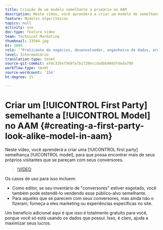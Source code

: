```yaml
---
title: Criação de um modelo semelhante a primário no AAM
description: Neste vídeo, você aprenderá a criar um modelo de semelhança primário, para que possa encontrar mais de seus próprios visitantes que se pareçam com seus conversores.
feature: Modelos algorítmicos
topics: null
activity: use
doc-type: feature video
team: Technical Marketing
thumbnail: 23504.jpg
kt: 1805
role: '"Praticante de negócios, desenvolvedor, engenheiro de dados, arquiteto, arquiteto de dados, administrador, líder"'
level: Intermediário
translation-type: tm+mt
source-git-commit: a7dc335e75697a7b1720eccdadbb9605fdeda798
workflow-type: tm+mt
source-wordcount: '154'
ht-degree: 1%

---
```



# Criar um [!UICONTROL First Party] semelhante a [!UICONTROL Model] no AAM {#creating-a-first-party-look-alike-model-in-aam}

Neste vídeo, você aprenderá a criar uma [!UICONTROL first party] semelhança [!UICONTROL model], para que possa encontrar mais de seus próprios visitantes que se pareçam com seus conversores.

>[!VIDEO](https://video.tv.adobe.com/v/23504/?quality=12)

Os casos de uso para isso incluem:

* Como editor, se seu inventário de &quot;conversores&quot; estiver esgotado, você também pode estendê-lo vendendo esse público-alvo semelhante.
* Para aqueles que se parecem com seus conversores, mas ainda não o fizeram, forneça a eles marketing ou experiências específicas no site.

Um benefício adicional aqui é que isso é totalmente gratuito para você, porque você só está usando os dados que possui. Isso, é claro, ajuda a maximizar seus lucros.
